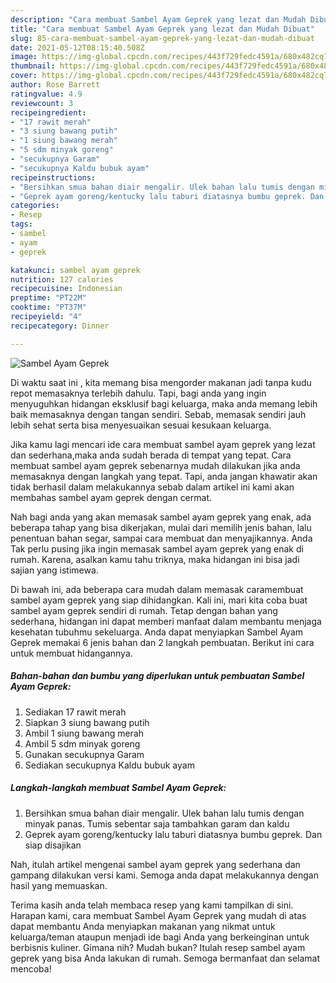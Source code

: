 ```yaml
---
description: "Cara membuat Sambel Ayam Geprek yang lezat dan Mudah Dibuat"
title: "Cara membuat Sambel Ayam Geprek yang lezat dan Mudah Dibuat"
slug: 85-cara-membuat-sambel-ayam-geprek-yang-lezat-dan-mudah-dibuat
date: 2021-05-12T08:15:40.508Z
image: https://img-global.cpcdn.com/recipes/443f729fedc4591a/680x482cq70/sambel-ayam-geprek-foto-resep-utama.jpg
thumbnail: https://img-global.cpcdn.com/recipes/443f729fedc4591a/680x482cq70/sambel-ayam-geprek-foto-resep-utama.jpg
cover: https://img-global.cpcdn.com/recipes/443f729fedc4591a/680x482cq70/sambel-ayam-geprek-foto-resep-utama.jpg
author: Rose Barrett
ratingvalue: 4.9
reviewcount: 3
recipeingredient:
- "17 rawit merah"
- "3 siung bawang putih"
- "1 siung bawang merah"
- "5 sdm minyak goreng"
- "secukupnya Garam"
- "secukupnya Kaldu bubuk ayam"
recipeinstructions:
- "Bersihkan smua bahan diair mengalir. Ulek bahan lalu tumis dengan minyak panas. Tumis sebentar saja tambahkan garam dan kaldu"
- "Geprek ayam goreng/kentucky lalu taburi diatasnya bumbu geprek. Dan siap disajikan"
categories:
- Resep
tags:
- sambel
- ayam
- geprek

katakunci: sambel ayam geprek 
nutrition: 127 calories
recipecuisine: Indonesian
preptime: "PT22M"
cooktime: "PT37M"
recipeyield: "4"
recipecategory: Dinner

---
```



![Sambel Ayam Geprek](https://img-global.cpcdn.com/recipes/443f729fedc4591a/680x482cq70/sambel-ayam-geprek-foto-resep-utama.jpg)

Di waktu  saat ini , kita memang bisa mengorder makanan jadi tanpa kudu repot memasaknya terlebih dahulu. Tapi, bagi anda yang ingin menyuguhkan hidangan eksklusif bagi keluarga, maka anda memang lebih baik memasaknya dengan tangan sendiri. Sebab, memasak sendiri jauh lebih sehat serta bisa menyesuaikan sesuai kesukaan keluarga.

Jika kamu lagi mencari ide cara membuat sambel ayam geprek yang lezat dan sederhana,maka anda sudah berada di tempat yang tepat. Cara membuat sambel ayam geprek  sebenarnya mudah dilakukan jika anda memasaknya dengan langkah yang tepat. Tapi, anda jangan khawatir akan tidak berhasil dalam melakukannya 
sebab dalam artikel ini kami akan membahas sambel ayam geprek dengan cermat.  



Nah bagi anda yang akan memasak sambel ayam geprek yang enak, ada beberapa tahap yang bisa dikerjakan, mulai dari memilih jenis bahan, lalu penentuan bahan segar, sampai cara membuat dan menyajikannya. Anda Tak perlu pusing jika ingin memasak sambel ayam geprek yang enak di rumah. Karena, asalkan kamu  tahu triknya, maka hidangan ini bisa jadi sajian yang istimewa.

Di bawah ini, ada beberapa cara mudah dalam memasak caramembuat sambel ayam geprek yang siap dihidangkan. Kali ini, mari kita coba buat sambel ayam geprek sendiri di rumah. Tetap dengan bahan yang sederhana, hidangan ini dapat memberi manfaat dalam membantu menjaga kesehatan tubuhmu sekeluarga. Anda dapat menyiapkan Sambel Ayam Geprek memakai 6 jenis bahan dan 2 langkah pembuatan. Berikut ini cara untuk membuat hidangannya.

<!--inarticleads1-->

##### Bahan-bahan dan bumbu yang diperlukan untuk pembuatan Sambel Ayam Geprek:

1. Sediakan 17 rawit merah
1. Siapkan 3 siung bawang putih
1. Ambil 1 siung bawang merah
1. Ambil 5 sdm minyak goreng
1. Gunakan secukupnya Garam
1. Sediakan secukupnya Kaldu bubuk ayam




<!--inarticleads2-->

##### Langkah-langkah membuat Sambel Ayam Geprek:

1. Bersihkan smua bahan diair mengalir. Ulek bahan lalu tumis dengan minyak panas. Tumis sebentar saja tambahkan garam dan kaldu
1. Geprek ayam goreng/kentucky lalu taburi diatasnya bumbu geprek. Dan siap disajikan




Nah, itulah artikel mengenai  sambel ayam geprek  yang sederhana dan gampang dilakukan versi kami. Semoga anda dapat melakukannya dengan hasil yang memuaskan. 

Terima kasih anda telah membaca resep yang kami tampilkan di sini. Harapan kami, cara membuat  Sambel Ayam Geprek yang mudah di atas dapat membantu Anda menyiapkan makanan yang nikmat untuk keluarga/teman ataupun menjadi ide bagi Anda yang berkeinginan untuk berbisnis kuliner. Gimana nih? Mudah bukan? Itulah resep sambel ayam geprek yang bisa Anda lakukan di rumah. Semoga bermanfaat dan selamat mencoba!

